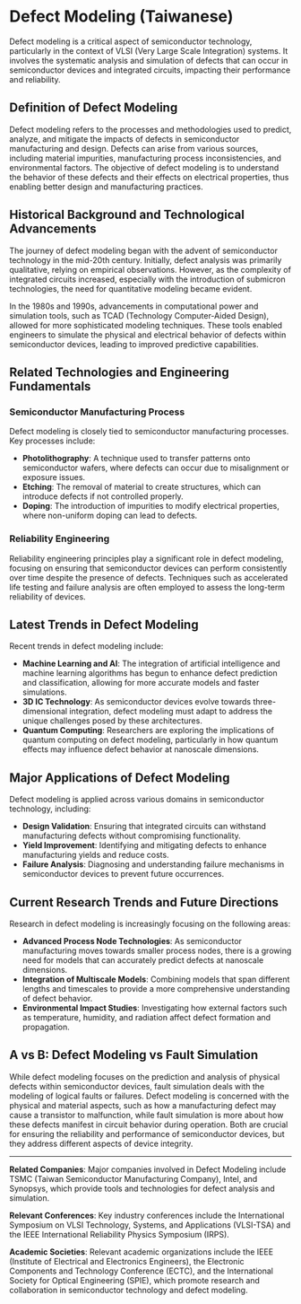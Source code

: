 # Defect Modeling (Taiwanese)

Defect modeling is a critical aspect of semiconductor technology, particularly in the context of VLSI (Very Large Scale Integration) systems. It involves the systematic analysis and simulation of defects that can occur in semiconductor devices and integrated circuits, impacting their performance and reliability.

## Definition of Defect Modeling

Defect modeling refers to the processes and methodologies used to predict, analyze, and mitigate the impacts of defects in semiconductor manufacturing and design. Defects can arise from various sources, including material impurities, manufacturing process inconsistencies, and environmental factors. The objective of defect modeling is to understand the behavior of these defects and their effects on electrical properties, thus enabling better design and manufacturing practices.

## Historical Background and Technological Advancements

The journey of defect modeling began with the advent of semiconductor technology in the mid-20th century. Initially, defect analysis was primarily qualitative, relying on empirical observations. However, as the complexity of integrated circuits increased, especially with the introduction of submicron technologies, the need for quantitative modeling became evident.

In the 1980s and 1990s, advancements in computational power and simulation tools, such as TCAD (Technology Computer-Aided Design), allowed for more sophisticated modeling techniques. These tools enabled engineers to simulate the physical and electrical behavior of defects within semiconductor devices, leading to improved predictive capabilities.

## Related Technologies and Engineering Fundamentals

### Semiconductor Manufacturing Process

Defect modeling is closely tied to semiconductor manufacturing processes. Key processes include:

- **Photolithography**: A technique used to transfer patterns onto semiconductor wafers, where defects can occur due to misalignment or exposure issues.
- **Etching**: The removal of material to create structures, which can introduce defects if not controlled properly.
- **Doping**: The introduction of impurities to modify electrical properties, where non-uniform doping can lead to defects.

### Reliability Engineering

Reliability engineering principles play a significant role in defect modeling, focusing on ensuring that semiconductor devices can perform consistently over time despite the presence of defects. Techniques such as accelerated life testing and failure analysis are often employed to assess the long-term reliability of devices.

## Latest Trends in Defect Modeling

Recent trends in defect modeling include:

- **Machine Learning and AI**: The integration of artificial intelligence and machine learning algorithms has begun to enhance defect prediction and classification, allowing for more accurate models and faster simulations.
- **3D IC Technology**: As semiconductor devices evolve towards three-dimensional integration, defect modeling must adapt to address the unique challenges posed by these architectures.
- **Quantum Computing**: Researchers are exploring the implications of quantum computing on defect modeling, particularly in how quantum effects may influence defect behavior at nanoscale dimensions.

## Major Applications of Defect Modeling

Defect modeling is applied across various domains in semiconductor technology, including:

- **Design Validation**: Ensuring that integrated circuits can withstand manufacturing defects without compromising functionality.
- **Yield Improvement**: Identifying and mitigating defects to enhance manufacturing yields and reduce costs.
- **Failure Analysis**: Diagnosing and understanding failure mechanisms in semiconductor devices to prevent future occurrences.

## Current Research Trends and Future Directions

Research in defect modeling is increasingly focusing on the following areas:

- **Advanced Process Node Technologies**: As semiconductor manufacturing moves towards smaller process nodes, there is a growing need for models that can accurately predict defects at nanoscale dimensions.
- **Integration of Multiscale Models**: Combining models that span different lengths and timescales to provide a more comprehensive understanding of defect behavior.
- **Environmental Impact Studies**: Investigating how external factors such as temperature, humidity, and radiation affect defect formation and propagation.

## A vs B: Defect Modeling vs Fault Simulation

While defect modeling focuses on the prediction and analysis of physical defects within semiconductor devices, fault simulation deals with the modeling of logical faults or failures. Defect modeling is concerned with the physical and material aspects, such as how a manufacturing defect may cause a transistor to malfunction, while fault simulation is more about how these defects manifest in circuit behavior during operation. Both are crucial for ensuring the reliability and performance of semiconductor devices, but they address different aspects of device integrity.

---

**Related Companies**: Major companies involved in Defect Modeling include TSMC (Taiwan Semiconductor Manufacturing Company), Intel, and Synopsys, which provide tools and technologies for defect analysis and simulation.

**Relevant Conferences**: Key industry conferences include the International Symposium on VLSI Technology, Systems, and Applications (VLSI-TSA) and the IEEE International Reliability Physics Symposium (IRPS).

**Academic Societies**: Relevant academic organizations include the IEEE (Institute of Electrical and Electronics Engineers), the Electronic Components and Technology Conference (ECTC), and the International Society for Optical Engineering (SPIE), which promote research and collaboration in semiconductor technology and defect modeling.